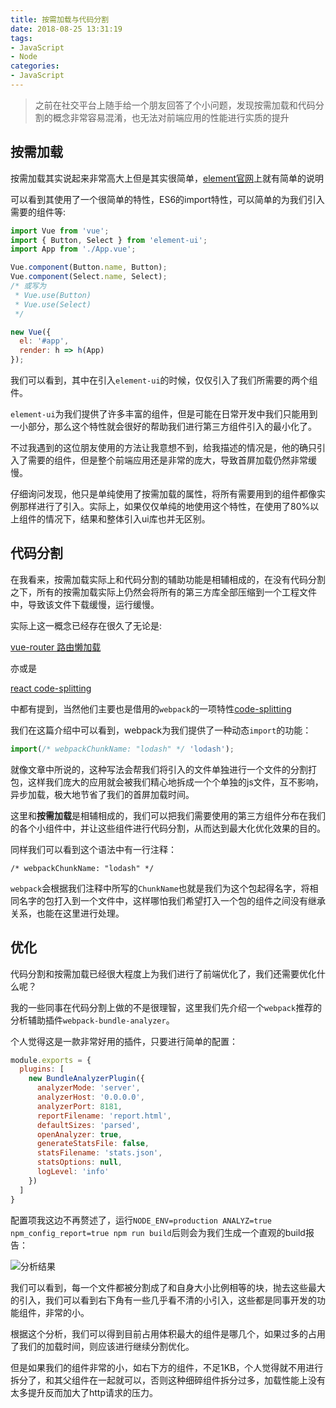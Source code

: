 ```yaml
---
title: 按需加载与代码分割
date: 2018-08-25 13:31:19
tags:
- JavaScript
- Node
categories:
- JavaScript
---
```


> 之前在社交平台上随手给一个朋友回答了个小问题，发现按需加载和代码分割的概念非常容易混淆，也无法对前端应用的性能进行实质的提升

## 按需加载

按需加载其实说起来非常高大上但是其实很简单，[element官网](http://element.eleme.io/#/zh-CN/component/quickstart)上就有简单的说明

可以看到其使用了一个很简单的特性，ES6的import特性，可以简单的为我们引入需要的组件等:

``` javascript
import Vue from 'vue';
import { Button, Select } from 'element-ui';
import App from './App.vue';

Vue.component(Button.name, Button);
Vue.component(Select.name, Select);
/* 或写为
 * Vue.use(Button)
 * Vue.use(Select)
 */

new Vue({
  el: '#app',
  render: h => h(App)
});
```

我们可以看到，其中在引入`element-ui`的时候，仅仅引入了我们所需要的两个组件。

`element-ui`为我们提供了许多丰富的组件，但是可能在日常开发中我们只能用到一小部分，那么这个特性就会很好的帮助我们进行第三方组件引入的最小化了。

不过我遇到的这位朋友使用的方法让我意想不到，给我描述的情况是，他的确只引入了需要的组件，但是整个前端应用还是非常的庞大，导致首屏加载仍然非常缓慢。

仔细询问发现，他只是单纯使用了按需加载的属性，将所有需要用到的组件都像实例那样进行了引入。实际上，如果仅仅单纯的地使用这个特性，在使用了80%以上组件的情况下，结果和整体引入ui库也并无区别。

## 代码分割

在我看来，按需加载实际上和代码分割的辅助功能是相辅相成的，在没有代码分割之下，所有的按需加载实际上仍然会将所有的第三方库全部压缩到一个工程文件中，导致该文件下载缓慢，运行缓慢。

实际上这一概念已经存在很久了无论是:

[vue-router 路由懒加载](https://router.vuejs.org/zh/guide/advanced/lazy-loading.html)

亦或是

[react code-splitting](https://reactjs.org/docs/code-splitting.html)

中都有提到，当然他们主要也是借用的`webpack`的一项特性[code-splitting](https://webpack.js.org/guides/code-splitting/)

我们在这篇介绍中可以看到，webpack为我们提供了一种动态`import`的功能：

``` javascript
import(/* webpackChunkName: "lodash" */ 'lodash');
```

就像文章中所说的，这种写法会帮我们将引入的文件单独进行一个文件的分割打包，这样我们庞大的应用就会被我们精心地拆成一个个单独的js文件，互不影响，异步加载，极大地节省了我们的首屏加载时间。

这里和**按需加载**是相辅相成的，我们可以把我们需要使用的第三方组件分布在我们的各个小组件中，并让这些组件进行代码分割，从而达到最大化优化效果的目的。

同样我们可以看到这个语法中有一行注释：

```
/* webpackChunkName: "lodash" */
```

`webpack`会根据我们注释中所写的`ChunkName`也就是我们为这个包起得名字，将相同名字的包打入到一个文件中，这样哪怕我们希望打入一个包的组件之间没有继承关系，也能在这里进行处理。

## 优化

代码分割和按需加载已经很大程度上为我们进行了前端优化了，我们还需要优化什么呢？

我的一些同事在代码分割上做的不是很理智，这里我们先介绍一个`webpack`推荐的分析辅助插件`webpack-bundle-analyzer`。

个人觉得这是一款非常好用的插件，只要进行简单的配置：

``` javascript
module.exports = {
  plugins: [
    new BundleAnalyzerPlugin({
      analyzerMode: 'server',
      analyzerHost: '0.0.0.0',
      analyzerPort: 8181,
      reportFilename: 'report.html',
      defaultSizes: 'parsed',
      openAnalyzer: true,
      generateStatsFile: false,
      statsFilename: 'stats.json',
      statsOptions: null,
      logLevel: 'info'
    })
  ]
}
```

配置项我这边不再赘述了，运行`NODE_ENV=production ANALYZ=true npm_config_report=true npm run build`后则会为我们生成一个直观的build报告：

![分析结果](1535175896358.jpg)

我们可以看到，每一个文件都被分割成了和自身大小比例相等的块，抛去这些最大的引入，我们可以看到右下角有一些几乎看不清的小引入，这些都是同事开发的功能组件，非常的小。

根据这个分析，我们可以得到目前占用体积最大的组件是哪几个，如果过多的占用了我们的加载时间，则应该进行继续分割优化。

但是如果我们的组件非常的小，如右下方的组件，不足1KB，个人觉得就不用进行拆分了，和其父组件在一起就可以，否则这种细碎组件拆分过多，加载性能上没有太多提升反而加大了http请求的压力。